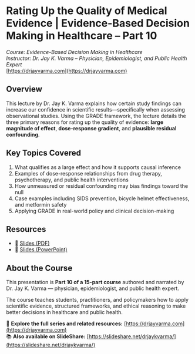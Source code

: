 # Rating Up the Quality of Medical Evidence | Evidence-Based Decision Making in Healthcare – Part 10
*Course: Evidence-Based Decision Making in Healthcare*  
*Instructor: Dr. Jay K. Varma – Physician, Epidemiologist, and Public Health Expert*  
[https://drjayvarma.com](https://drjayvarma.com)

## Overview
This lecture by Dr. Jay K. Varma explains how certain study findings can increase our confidence in scientific results—specifically when assessing observational studies. Using the GRADE framework, the lecture details the three primary reasons for rating up the quality of evidence: **large magnitude of effect**, **dose-response gradient**, and **plausible residual confounding**.

## Key Topics Covered
1. What qualifies as a large effect and how it supports causal inference  
2. Examples of dose-response relationships from drug therapy, psychotherapy, and public health interventions  
3. How unmeasured or residual confounding may bias findings toward the null  
4. Case examples including SIDS prevention, bicycle helmet effectiveness, and metformin safety  
5. Applying GRADE in real-world policy and clinical decision-making  

## Resources
- 📑 [Slides (PDF)](lecture-10-rating-up-quality-of-medical-evidence.pdf)  
- 📂 [Slides (PowerPoint)](lecture-10-rating-up-quality-of-medical-evidence.pptx)

## About the Course
This presentation is **Part 10 of a 15-part course** authored and narrated by Dr. Jay K. Varma — physician, epidemiologist, and public health expert.

The course teaches students, practitioners, and policymakers how to apply scientific evidence, structured frameworks, and ethical reasoning to make better decisions in healthcare and public health.

🔗 **Explore the full series and related resources:** [https://drjayvarma.com](https://drjayvarma.com)  
📚 **Also available on SlideShare:** [https://slideshare.net/drjaykvarma/](https://slideshare.net/drjaykvarma/)

